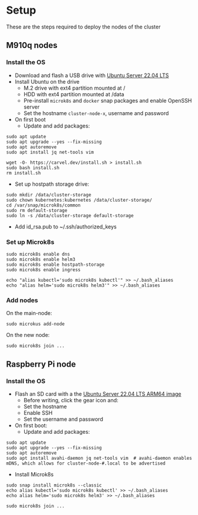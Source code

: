 # Setup

These are the steps required to deploy the nodes of the cluster

## M910q nodes

### Install the OS
* Download and flash a USB drive with [Ubuntu Server 22.04 LTS](https://ubuntu.com/download/server)
* Install Ubuntu on the drive
  * M.2 drive with ext4 partition mounted at /
  * HDD with ext4 partition mounted at /data
  * Pre-install `microk8s` and `docker` snap packages and enable OpenSSH server
  * Set the hostname `cluster-node-x`, username and password
* On first boot
  * Update and add packages:
```
sudo apt update
sudo apt upgrade --yes --fix-missing
sudo apt autoremove
sudo apt install jq net-tools vim

wget -O- https://carvel.dev/install.sh > install.sh
sudo bash install.sh
rm install.sh
```
  * Set up hostpath storage drive:
```
sudo mkdir /data/cluster-storage
sudo chown kubernetes:kubernetes /data/cluster-storage/
cd /var/snap/microk8s/common
sudo rm default-storage
sudo ln -s /data/cluster-storage default-storage
```
  * Add id_rsa.pub to ~/.ssh/authorized_keys

### Set up Microk8s

```
sudo microk8s enable dns
sudo microk8s enable helm3
sudo microk8s enable hostpath-storage
sudo microk8s enable ingress

echo "alias kubectl='sudo microk8s kubectl'" >> ~/.bash_aliases
echo "alias helm='sudo microk8s helm3'" >> ~/.bash_aliases
```

### Add nodes

On the main-node:
```
sudo microkus add-node
```

On the new node:
```
sudo microk8s join ...
```

## Raspberry Pi node

### Install the OS
* Flash an SD card with a the [Ubuntu Server 22.04 LTS ARM64 image](https://ubuntu.com/raspberry-pi/server)
  * Before writing, click the gear icon and:
  * Set the hostname
  * Enable SSH
  * Set the username and password
* On first boot:
  * Update and add packages:
```
sudo apt update
sudo apt upgrade --yes --fix-missing
sudo apt autoremove
sudo apt install avahi-daemon jq net-tools vim  # avahi-daemon enables mDNS, which allows for cluster-node-#.local to be advertised
```
  * Install Microk8s
```
sudo snap install microk8s --classic
echo alias kubectl='sudo microk8s kubectl' >> ~/.bash_aliases
echo alias helm='sudo microk8s helm3' >> ~/.bash_aliases

sudo microk8s join ...
```
